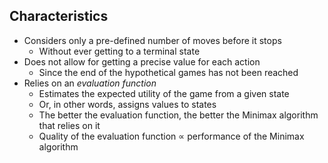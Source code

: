 ## Characteristics

- Considers only a pre-defined number of moves before it stops
	- Without ever getting to a terminal state
- Does not allow for getting a precise value for each action
	- Since the end of the hypothetical games has not been reached
- Relies on an *evaluation function*
	- Estimates the expected utility of the game from a given state
	- Or, in other words, assigns values to states
	- The better the evaluation function, the better the Minimax algorithm that relies on it
	- Quality of the evaluation function $\propto$ performance of the Minimax algorithm
